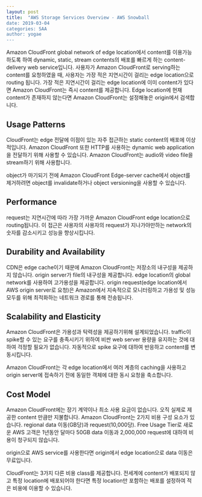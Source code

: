 ```yaml
---
layout: post
title:  "AWS Storage Services Overview - AWS Snowball
date: 2019-03-04
categories: SAA
author: yogae
---
```


Amazon CloudFront global network of edge location에서 content를 이용가능하도록 하여 dynamic, static, stream contents의 배포를 빠르게 하는 content-delivery web service입니다. 사용자가 Amazon CloudFront로 serving하는 content를 요청하였을 때, 사용자는 가장 적은 지연시간이 걸리는 edge location으로 routing 됩니다. 가장 적은 지연시간이 걸리는 edge location에 이미 content가 있다면 Amazon CloudFront는 즉시 content를 제공합니다. Edge location에 현재 content가 존재하지 않는다면 Amazon CloudFront는 설정해놓은 origin에서 검색합니다. 

## Usage Patterns

CloudFront는 edge 전달에 이점이 있는 자주 접근하는 static content의 배포에 이상적입니다. Amazon CloudFront 또한 HTTP를 사용하는 dynamic web application을 전달하기 위해 사용할 수 있습니다. Amazon CloudFront는 audio와 video file을 stream하기 위해 사용합니다.

object가 마기되기 전에 Amazon CloudFront Edge-server cache에서 object를 제거하려면 object를 invalidate하거나 object versioning을 사용할 수 있습니다.

## Performance

request는 지연시간에 따라 가장 가까운 Amazon CloudFront edge location으로 routing됩니다. 이 접근은 사용자의 사용자의 request가 지나가야만하는 network의 숫자를 감소시키고 성능을 향상시킵니다.

## Durability and Availability

CDN은 edge cache이기 때문에 Amazon CloudFront는 저장소의 내구성을 제공하지 않습니다. origin server가 file의 내구성을 제공합니다. edge location의  global network를 사용하여 고가용성을 제공합니다. origin request(edge location에서 AWS origin server로 요청)은 Amazon에서 지속적으로 모니터링하고 가용성 및 성능 모두를 위해 최적화하는 네트워크 경로를 통해 전송됩니다.

## Scalability and Elasticity

Amazon CloudFront은 가용성과 탁력성을 제공하기위해 설계되었습니다. traffic이 spike할 수 있는 요구를 충족시키기 위하여 비싼 web server 용량을 유지하는 것에 대하여 걱정할 필요가 없습니다. 자동적으로 spike 요구에 대하여 반응하고 content를 변동시킵니다. 

Amazon CloudFront는 각 edge location에서 여러 계층의 caching을 사용하고 origin server에 접속하기 전에 동일한 객체에 대한 동시 요청을 축소합니다.

## Cost Model

Amazon CloudFront에는 장기 계약이나 최소 사용 요금이 없습니다. 오직 실제로 제공한 content 만큼만 지불합니다. Amazon CloudFront는 2가지 비용 구성 요소가 있습니다. regional data 이동(GB당)과 request(10,000당). Free Usage Tier로 새로운 AWS 고객은 1년동안 달마다 50GB data 이동과 2,000,000 request에 대하여 비용이 청구되지 않습니다.

origin으로 AWS service를 사용한다면 origin에서 edge location으로 data 이동은 무료입니다. 

CloudFront는 3가지 다른 비용 class를 제공합니다. 전세계에 content가 배포되지 않고 특정 location에 배포되어야 한다면 특정 location만 포함하는 배포를 설정하여 적은 비용에 이용할 수 있습니다.